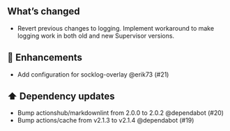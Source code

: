 ## What’s changed

- Revert previous changes to logging. Implement workaround to make logging work in both old and new Supervisor versions. 

## 🚀 Enhancements

- Add configuration for socklog-overlay @erik73 (#21)

## ⬆️ Dependency updates

- Bump actionshub/markdownlint from 2.0.0 to 2.0.2 @dependabot (#20)
- Bump actions/cache from v2.1.3 to v2.1.4 @dependabot (#19)
